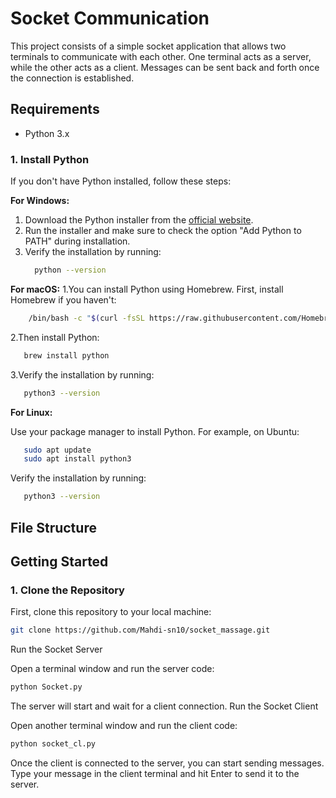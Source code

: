 # Socket Communication

This project consists of a simple socket application that allows two terminals to communicate with each other. One terminal acts as a server, while the other acts as a client. Messages can be sent back and forth once the connection is established.

## Requirements

- Python 3.x

### 1. Install Python

If you don't have Python installed, follow these steps:

**For Windows:**
1. Download the Python installer from the [official website](https://www.python.org/downloads/).
2. Run the installer and make sure to check the option "Add Python to PATH" during installation.
3. Verify the installation by running:
   ```bash
     python --version
   
**For macOS:**
1.You can install Python using Homebrew. First, install Homebrew if you haven't:
   ```bash
       /bin/bash -c "$(curl -fsSL https://raw.githubusercontent.com/Homebrew/install/HEAD/install.sh)"
   ```
2.Then install Python:
   ```bash
      brew install python
   ```
3.Verify the installation by running:
```bash
   python3 --version
```

**For Linux:**

Use your package manager to install Python. For example, on Ubuntu:
   ```bash
      sudo apt update
      sudo apt install python3
   ```
 Verify the installation by running:
```bash
   python3 --version
```



## File Structure

## Getting Started

### 1. Clone the Repository

First, clone this repository to your local machine:
```bash
git clone https://github.com/Mahdi-sn10/socket_massage.git
```
Run the Socket Server

Open a terminal window and run the server code:
```bash
python Socket.py
```
The server will start and wait for a client connection.
Run the Socket Client

Open another terminal window and run the client code:
```bash
python socket_cl.py
```
Once the client is connected to the server, you can start sending messages. Type your message in the client terminal and hit Enter to send it to the server.
